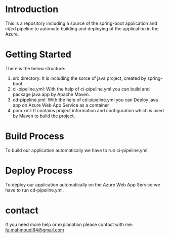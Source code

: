 # Introduction 
This is a repository including  a source of the spring-boot application and ci/cd pipeline to automate building and deploying of the application in the Azure.
# Getting Started
There is the below structure:
1.	src directory: It is including the sorce of java project, created by spring-boot.
2.	ci-pipeline.yml: With the help of ci-pipeline.yml you can build and package java app by Apache Maven.
3.	cd-pipeline.yml: With the help of cd-pipeline.yml you can Deploy java app on Azure Web App Service as a container 
4.	pom.xml: It contains project information and configuration which is used by Maven to build the project.

# Build Process
To build our application automatically we have to run ci-pipeline.yml.

# Deploy Process
To deploy our application automatically on the Azure Web App Service we have to run cd-pipeline.yml.

# contact
If you need more help or explanation please contact with me: fa.mahmoudi64@gmail.com
